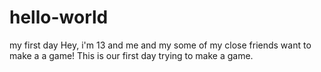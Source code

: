 # hello-world
my first day
Hey, i'm 13 and me and my some of my close friends want to make a a game! This is our first day trying to make a game.
